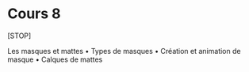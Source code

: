 # Cours 8     

[STOP]

Les masques et mattes
• Types de masques
• Création et animation de masque
• Calques de mattes